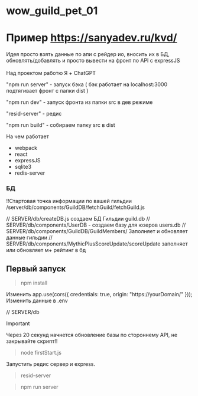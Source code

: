# wow_guild_pet_01

# Пример https://sanyadev.ru/kvd/

<p>Идея просто взять данные по апи с рейдер ио, вносить их в БД, обновлять/добавлять и просто вывести на фронт по API с expressJS<br><br>
Над проектом работю Я + ChatGPT</p>

"npm run server" - запуск бэка ( бэк работает на localhost:3000 подтягивает фронт с папки dist )

"npm run dev" - запуск фронта из папки src в дев режиме

"resid-server" - редис

"npm run build" - собираем папку src в dist

На чем работает

- webpack
- react
- expressJS
- sqlite3
- redis-server

### БД

!!Стартовая точка информации по вашей гильдии
/server/db/components/GuildDB/fetchGuild/fetchGuild.js

// SERVER/db/createDB.js создаем БД Гильдии guild.db
// SERVER/db/components/UserDB - создаем базу для юзеров users.db
// SERVER/db/components/GuildDB/GuildMembers/ Заполняет и обновляет данные гильдии
// SERVER/db/components/MythicPlusScoreUpdate/scoreUpdate заполняет или обновляет м+ рейтинг в бд

## Первый запуск

> npm install

Изменить app.use(cors({ credentials: true, origin: "https://yourDomain/" }));
Изменить данные в .env

// SERVER/db

> [!IMPORTANT]
> Через 20 секунд начнется обновление базы по стороннему API, не закрывайте скрипт!!

> node firstStart.js

Запустить редис сервер и express.

> resid-server

> npm run server
